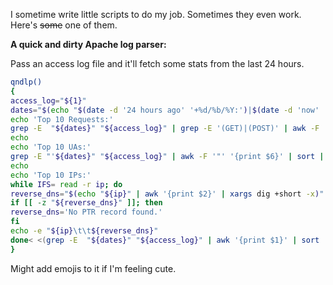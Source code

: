 I sometime write little scripts to do my job. Sometimes they even work. Here's ~~some~~ one of them.

**A quick and dirty Apache log parser:**

Pass an access log file and it'll fetch some stats from the last 24 hours.

```bash
qndlp()
{
access_log="${1}"
dates="$(echo "$(date -d '24 hours ago' '+%d/%b/%Y:')|$(date -d 'now' '+%d/%b/%Y:')")"
echo 'Top 10 Requests:'
grep -E  "${dates}" "${access_log}" | grep -E '(GET)|(POST)' | awk -F '"' '{print $2}' | awk '{print $1, $2}' | sort | uniq -c | sort -nr | head -n 10
echo
echo 'Top 10 UAs:'
grep -E "'${dates}" "${access_log}" | awk -F '"' '{print $6}' | sort | uniq -c | sort -nr | head -n 10
echo
echo 'Top 10 IPs:'
while IFS= read -r ip; do
reverse_dns="$(echo "${ip}" | awk '{print $2}' | xargs dig +short -x)"
if [[ -z "${reverse_dns}" ]]; then
reverse_dns='No PTR record found.'
fi
echo -e "${ip}\t\t${reverse_dns}"
done< <(grep -E  "${dates}" "${access_log}" | awk '{print $1}' | sort | uniq -c | sort -nr | head -n 10)
}
```

Might add emojis to it if I'm feeling cute.
